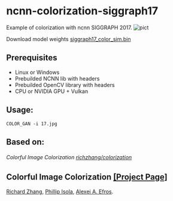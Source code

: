 # ncnn-colorization-siggraph17
Example of colorization with ncnn SIGGRAPH 2017.
![pict](https://user-images.githubusercontent.com/13585785/189326958-f5a8d6f8-caef-49bf-88da-ae494371195d.jpg)


Download model weights [siggraph17_color_sim.bin](https://drive.google.com/file/d/1wdlu9IpbIPeeWdkOouGcwUttKtjK9fW8/view?usp=sharing)

## Prerequisites<br>
* Linux or Windows<br>
* Prebuilded NCNN lib with headers<br>
* Prebuilded OpenCV library with headers
* CPU or NVIDIA GPU + Vulkan<br>

## Usage:
```
COLOR_GAN -i 17.jpg
```

## Based on:<br>
###### Colorful Image Colorization [richzhang/colorization](https://github.com/richzhang/colorization)<br>
## <b>Colorful Image Colorization</b> [[Project Page]](http://richzhang.github.io/colorization/) <br>
[Richard Zhang](https://richzhang.github.io/), [Phillip Isola](http://web.mit.edu/phillipi/), [Alexei A. Efros](http://www.eecs.berkeley.edu/~efros/).
